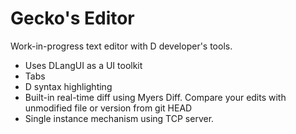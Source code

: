 # Gecko's Editor
Work-in-progress text editor with D developer's tools.
 - Uses DLangUI as a UI toolkit
 - Tabs
 - D syntax highlighting
 - Built-in real-time diff using Myers Diff. Compare your edits with unmodified file or version from git HEAD
 - Single instance mechanism using TCP server.

